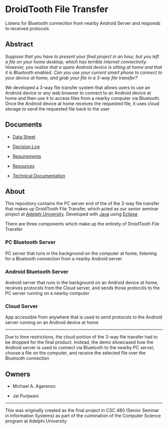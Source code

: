 # DroidTooth File Transfer

Listens for Bluetooth connection from nearby Android Server and responds to received protocols

## Abstract

*Suppose that you have to present your final project in an hour, but you left a file on your home desktop, which has terrible internet connectivity. However, you realize that a spare Android device is sitting at home and that it is Bluetooth enabled. Can you use your current smart phone to connect to your device at home, and grab your file in a 3-way file transfer?*

We developed a 3-way file transfer system that allows users to use an Android device or any web browser to connect to an Android device at home and then use it to access files from a nearby computer via Bluetooth. Once the Android device at home receives the requested file, it uses cloud storage to send the requested file back to the user

## Documents

* [Data Sheet](Docs/data-sheet.pdf)

* [Decision Log](Docs/decision-log.pdf)

* [Requirements](Docs/requirements.pdf)

* [Resources](Docs/resources.pdf)

* [Technical Documentation](Docs/technical-documentation.pdf)

## About

This repository contains the PC server end of the of the 3-way file transfer that makes up DroidTooth File Transfer, which acted as our senior seminar project at [Adelphi University](https://www.adelphi.edu/). Developed with [Java](https://www.java.com/en/) using [Eclipse](https://www.eclipse.org/)

There are three components which make up the entirety of DroidTooth File Transfer

### PC Bluetooth Server

PC server that runs in the background on the computer at home, listening for a Bluetooth connection from a nearby Android server

### Android Bluetooth Server

Android server that runs in the background on an Android device at home, receives protocols from the Cloud server, and sends those protocols to the PC server running on a nearby computer

### Cloud Server

App accessible from anywhere that is used to send protocols to the Android server running on an Android device at home

---

Due to time restrictions, the cloud portion of the 3-way file transfer had to be dropped for the final product. Instead, the demo showcased how the Android server is used to connect via Bluetooth to the nearby PC server, choose a file on the computer, and receive the selected file over the Bluetooth connection

## Owners

* Michael A. Agarenzo

* Jai Punjwani

---

This was originally created as the final project in CSC 480 (Senior Seminar in Information Systems) as part of the culmination of the Computer Science program at Adelphi University

